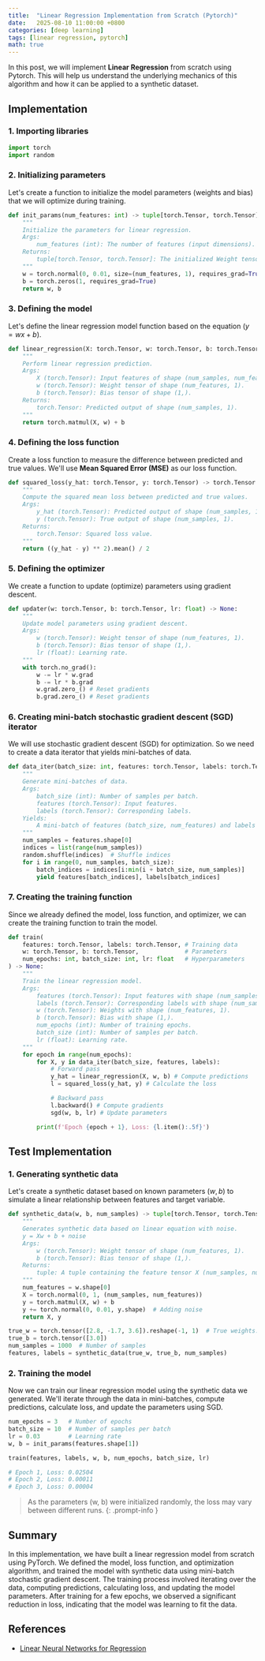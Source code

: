 ```yaml
---
title:  "Linear Regression Implementation from Scratch (Pytorch)"
date:   2025-08-10 11:00:00 +0800
categories: [deep learning]
tags: [linear regression, pytorch]
math: true
---
```


In this post, we will implement **Linear Regression** from scratch using Pytorch. This will help us understand the underlying mechanics of this algorithm and how it can be applied to a synthetic dataset.

## Implementation

### 1. Importing libraries

```python
import torch
import random
```

### 2. Initializing parameters

Let's create a function to initialize the model parameters (weights and bias) that we will optimize during training.

```python
def init_params(num_features: int) -> tuple[torch.Tensor, torch.Tensor]:
    """
    Initialize the parameters for linear regression.
    Args:
        num_features (int): The number of features (input dimensions).
    Returns:
        tuple[torch.Tensor, torch.Tensor]: The initialized Weight tensor w (num_features, 1) and bias tensor b (1,).
    """
    w = torch.normal(0, 0.01, size=(num_features, 1), requires_grad=True)
    b = torch.zeros(1, requires_grad=True)
    return w, b
```

### 3. Defining the model

Let's define the linear regression model function based on the equation $(y = wx + b)$.

```python
def linear_regression(X: torch.Tensor, w: torch.Tensor, b: torch.Tensor) -> torch.Tensor:
    """
    Perform linear regression prediction.
    Args:
        X (torch.Tensor): Input features of shape (num_samples, num_features).
        w (torch.Tensor): Weight tensor of shape (num_features, 1).
        b (torch.Tensor): Bias tensor of shape (1,).
    Returns:
        torch.Tensor: Predicted output of shape (num_samples, 1).
    """
    return torch.matmul(X, w) + b
```

### 4. Defining the loss function

Create a loss function to measure the difference between predicted and true values. We'll use **Mean Squared Error (MSE)** as our loss function.


```python
def squared_loss(y_hat: torch.Tensor, y: torch.Tensor) -> torch.Tensor:
    """
    Compute the squared mean loss between predicted and true values.
    Args:
        y_hat (torch.Tensor): Predicted output of shape (num_samples, 1).
        y (torch.Tensor): True output of shape (num_samples, 1).
    Returns:
        torch.Tensor: Squared loss value.
    """
    return ((y_hat - y) ** 2).mean() / 2
```

### 5. Defining the optimizer

We create a function to update (optimize) parameters using gradient descent.

```python
def updater(w: torch.Tensor, b: torch.Tensor, lr: float) -> None:
    """
    Update model parameters using gradient descent.
    Args:
        w (torch.Tensor): Weight tensor of shape (num_features, 1).
        b (torch.Tensor): Bias tensor of shape (1,).
        lr (float): Learning rate.
    """
    with torch.no_grad():
        w -= lr * w.grad
        b -= lr * b.grad
        w.grad.zero_() # Reset gradients
        b.grad.zero_() # Reset gradients
```

### 6. Creating mini-batch stochastic gradient descent (SGD) iterator

We will use stochastic gradient descent (SGD) for optimization. So we need to create a data iterator that yields mini-batches of data.

```python
def data_iter(batch_size: int, features: torch.Tensor, labels: torch.Tensor):
    """
    Generate mini-batches of data.
    Args:
        batch_size (int): Number of samples per batch.
        features (torch.Tensor): Input features.
        labels (torch.Tensor): Corresponding labels.
    Yields:
        A mini-batch of features (batch_size, num_features) and labels (batch_size, 1).
    """
    num_samples = features.shape[0]
    indices = list(range(num_samples))
    random.shuffle(indices)  # Shuffle indices
    for i in range(0, num_samples, batch_size):
        batch_indices = indices[i:min(i + batch_size, num_samples)]
        yield features[batch_indices], labels[batch_indices]
```

### 7. Creating the training function

Since we already defined the model, loss function, and optimizer, we can create the training function to train the model.

```python
def train(
    features: torch.Tensor, labels: torch.Tensor, # Training data
    w: torch.Tensor, b: torch.Tensor,             # Parameters
    num_epochs: int, batch_size: int, lr: float   # Hyperparameters
) -> None:
    """
    Train the linear regression model.
    Args:
        features (torch.Tensor): Input features with shape (num_samples, num_features).
        labels (torch.Tensor): Corresponding labels with shape (num_samples, 1).
        w (torch.Tensor): Weights with shape (num_features, 1).
        b (torch.Tensor): Bias with shape (1,).
        num_epochs (int): Number of training epochs.
        batch_size (int): Number of samples per batch.
        lr (float): Learning rate.
    """
    for epoch in range(num_epochs):
        for X, y in data_iter(batch_size, features, labels):
            # Forward pass
            y_hat = linear_regression(X, w, b) # Compute predictions
            l = squared_loss(y_hat, y) # Calculate the loss

            # Backward pass
            l.backward() # Compute gradients
            sgd(w, b, lr) # Update parameters

        print(f'Epoch {epoch + 1}, Loss: {l.item():.5f}')
```

## Test Implementation


### 1. Generating synthetic data

Let's create a synthetic dataset based on known parameters $(w, b)$ to simulate a linear relationship between features and target variable.

```python
def synthetic_data(w, b, num_samples) -> tuple[torch.Tensor, torch.Tensor]:
    """
    Generates synthetic data based on linear equation with noise.
    y = Xw + b + noise
    Args:
        w (torch.Tensor): Weight tensor of shape (num_features, 1).
        b (torch.Tensor): Bias tensor of shape (1,).
    Returns:
        tuple: A tuple containing the feature tensor X (num_samples, num_features) and the label tensor y (num_samples, 1).
    """
    num_features = w.shape[0]
    X = torch.normal(0, 1, (num_samples, num_features))
    y = torch.matmul(X, w) + b 
    y += torch.normal(0, 0.01, y.shape)  # Adding noise
    return X, y
```

```python
true_w = torch.tensor([2.8, -1.7, 3.6]).reshape(-1, 1)  # True weights: (num_features, 1)
true_b = torch.tensor([3.0])
num_samples = 1000  # Number of samples
features, labels = synthetic_data(true_w, true_b, num_samples)
```

### 2. Training the model

Now we can train our linear regression model using the synthetic data we generated. We'll iterate through the data in mini-batches, compute predictions, calculate loss, and update the parameters using SGD.

```python
num_epochs = 3   # Number of epochs
batch_size = 10  # Number of samples per batch
lr = 0.03        # Learning rate
w, b = init_params(features.shape[1])

train(features, labels, w, b, num_epochs, batch_size, lr)

# Epoch 1, Loss: 0.02504
# Epoch 2, Loss: 0.00011
# Epoch 3, Loss: 0.00004
```

> As the parameters (w, b) were initialized randomly, the loss may vary between different runs.
{: .prompt-info }

## Summary

In this implementation, we have built a linear regression model from scratch using PyTorch. We defined the model, loss function, and optimization algorithm, and trained the model with synthetic data using mini-batch stochastic gradient descent. The training process involved iterating over the data, computing predictions, calculating loss, and updating the model parameters. After training for a few epochs, we observed a significant reduction in loss, indicating that the model was learning to fit the data.

## References

- [Linear Neural Networks for Regression](https://d2l.ai/chapter_linear-regression/index.html)